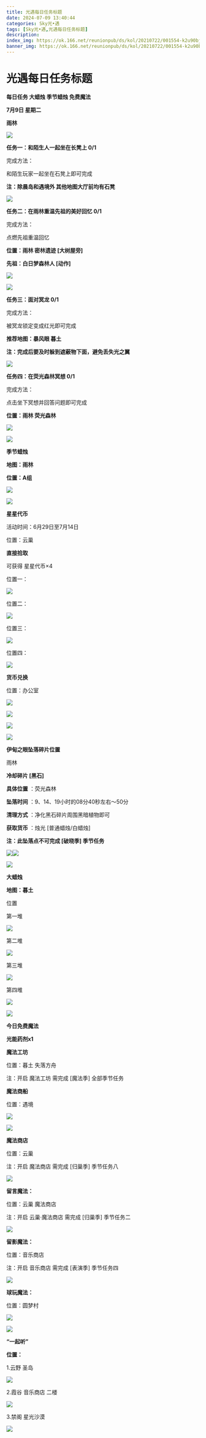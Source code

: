 ```yaml
---
title: 光遇每日任务标题
date: 2024-07-09 13:40:44
categories: Sky光•遇
tags: [Sky光•遇,光遇每日任务标题]
description: 
index_img: https://ok.166.net/reunionpub/ds/kol/20210722/001554-k2u90bj7ay.png?imageView&thumbnail=600x0&type=jpg
banner_img: https://ok.166.net/reunionpub/ds/kol/20210722/001554-k2u90bj7ay.png?imageView&thumbnail=600x0&type=jpg
---
```

# 光遇每日任务标题
**每日任务 大蜡烛 季节蜡烛 免费魔法**

 **7月9日 星期二**

 **雨林**

![](https://img.166.net/reunionpub/ds/kol_server/20240709/001824-0ceupt95fl.jpg)

 **任务一：和陌生人一起坐在长凳上 0/1**

完成方法：

和陌生玩家一起坐在石凳上即可完成

 **注：除晨岛和遇境外 其他地图大厅前均有石凳**

![](https://img.166.net/reunionpub/ds/kol_server/20240709/001239-8wz9m7kfre.jpg)

 **任务二：在雨林重温先祖的美好回忆 0/1**

完成方法：

点燃先祖重温回忆

 **位置：雨林 密林遗迹 [大树屋旁]**

 **先祖：白日梦森林人 [动作]**

![](https://img.166.net/reunionpub/ds/kol_server/20240709/001301-43tmfolbks.jpg)

![](https://img.166.net/reunionpub/ds/kol_server/20240709/001307-fqt573cs4g.jpeg)

 **任务三：面对冥龙 0/1**

完成方法：

被冥龙锁定变成红光即可完成

 **推荐地图：暴风眼 暮土**

 **注：完成后要及时躲到遮蔽物下面，避免丢失光之翼**

![](https://img.166.net/reunionpub/ds/kol_server/20240709/001324-jpr4uystwo.jpg)

 **任务四：在荧光森林冥想 0/1**

完成方法：

点击坐下冥想并回答问题即可完成

 **位置：雨林 荧光森林**

![](https://img.166.net/reunionpub/ds/kol_server/20240709/001344-samcp69ozd.jpeg)

 **![](https://img.166.net/reunionpub/ds/kol/20240127/072230-kr6zdftygs.png)**

 **季节蜡烛**

 **地图：雨林**

 **位置：A组**

![](https://img.166.net/reunionpub/ds/kol_server/20240708/235846-ts1asq75vh.jpg)

![](https://img.166.net/reunionpub/ds/kol/20240127/072300-y4gsrkwvcm.png)

 **星星代币**

活动时间：6月29日至7月14日

位置：云巢

 **直接拾取**

可获得 星星代币×4

位置一：

![](https://img.166.net/reunionpub/ds/kol_server/20240709/001043-caolzis6jq.jpg)

位置二：

![](https://img.166.net/reunionpub/ds/kol_server/20240709/001053-mfhnzd6qo3.jpg)

位置三：

![](https://img.166.net/reunionpub/ds/kol_server/20240709/001108-1gmkajn45v.jpg)

位置四：

![](https://img.166.net/reunionpub/ds/kol_server/20240709/001201-qdwsok8h3r.jpg)

 **货币兑换**

位置：办公室

![](https://img.166.net/reunionpub/ds/kol_server/20240629/005338-691o72zgcb.jpg)

![](https://img.166.net/reunionpub/ds/kol_server/20240629/022958-1utyssgvko.jpg)

![](https://img.166.net/reunionpub/ds/kol_server/20240629/023345-jn8ea9hswm.jpg)

![](https://img.166.net/reunionpub/ds/kol/20240127/072300-y4gsrkwvcm.png)

 **伊甸之眼坠落碎片位置**

雨林

 **冷却碎片 [黑石]**

 **具体位置** ：荧光森林

 **坠落时间** ：9、14、19小时的08分40秒左右～50分

 **清理方式** ：净化黑石碎片周围黑暗植物即可

 **获取货币** ：烛光 [普通蜡烛/白蜡烛]

 **注：此坠落点不可完成  [破晓季] 季节任务**

![](https://img.166.net/reunionpub/ds/kol_server/20240709/000538-nk0tpsyvhf.jpg)![](https://img.166.net/reunionpub/ds/kol_server/20240709/000555-toui0gzy4a.jpeg)

![](https://img.166.net/reunionpub/ds/kol/20240127/072300-y4gsrkwvcm.png)

 **大蜡烛**

 **地图：暮土**

位置

第一堆

![](https://img.166.net/reunionpub/ds/kol_server/20240709/000717-is6o32sayw.jpg)

第二堆

![](https://img.166.net/reunionpub/ds/kol_server/20240709/000725-8u9vpezm0n.jpg)

第三堆

![](https://img.166.net/reunionpub/ds/kol_server/20240709/000731-in07o8wtl1.jpg)

第四堆

![](https://img.166.net/reunionpub/ds/kol_server/20240709/000736-ykrbc3p80w.jpg)

 **![](https://img.166.net/reunionpub/ds/kol/20231014/004048-gyt2imp830.png)**

 **今日免费魔法**

 **光能药剂x1**

 **魔法工坊**

位置：暮土 失落方舟

注：开启 魔法工坊 需完成 [魔法季] 全部季节任务

 **魔法商船**

位置：遇境

 **![](https://img.166.net/reunionpub/ds/kol/20231014/004605-qmuiowanf4.png)**

![](https://img.166.net/reunionpub/ds/kol_server/20240709/000926-d9icl8sm6t.jpg)

 **魔法商店**

位置：云巢

注：开启 魔法商店 需完成 [归巢季] 季节任务八

![](https://img.166.net/reunionpub/ds/kol_server/20240709/000914-jkosfgt7my.jpg)

 **留言魔法：**

位置：云巢 魔法商店

注：开启 云巢·魔法商店 需完成 [归巢季] 季节任务二

![](https://img.166.net/reunionpub/ds/kol/20240104/233540-rs5n8klws2.jpg)

 **留影魔法：**

位置：音乐商店

注：开启 音乐商店 需完成 [表演季] 季节任务四

![](https://img.166.net/reunionpub/ds/kol/20240428/232643-hrkcnvb1jq.jpeg)

 **球玩魔法：**

位置：圆梦村

 **![](https://img.166.net/reunionpub/ds/kol/20231014/005022-4hnlvzm7iu.png)**

 **![](https://img.166.net/reunionpub/ds/kol/20231220/070757-w9oeg612sl.png)**

 **“一起听”**

 **位置：**

1.云野 圣岛

**![](https://img.166.net/reunionpub/ds/kol/20231220/071109-so6aef3jyr.jpeg)**

2.霞谷 音乐商店 二楼

**![](https://img.166.net/reunionpub/ds/kol/20231220/071120-naym3f5u4g.jpeg)**

3.禁阁 星光沙漠

 **![](https://img.166.net/reunionpub/ds/kol/20231220/071136-p6b05krfu4.png)**

